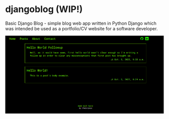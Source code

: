 # djangoblog (WIP!)
Basic Django Blog - simple blog web app written in Python Django which was intended be used as a portfolio/CV website for a software developer. 

![Screenshot](ss.png "Screenshot")
